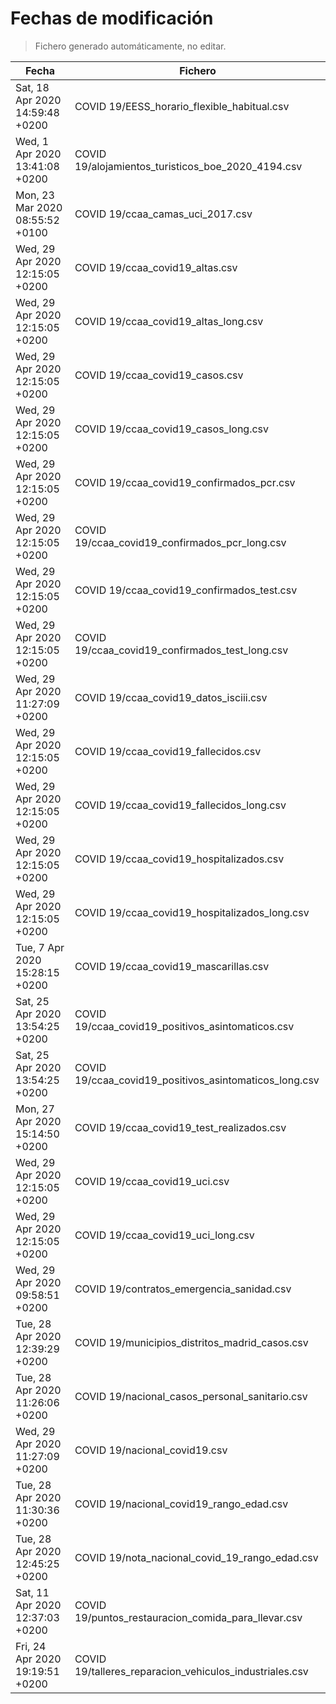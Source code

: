 # Fechas de modificación

> Fichero generado automáticamente, no editar.

| Fecha                           | Fichero                  |
|---------------------------------|--------------------------|
| Sat, 18 Apr 2020 14:59:48 +0200  | COVID 19/EESS_horario_flexible_habitual.csv |
| Wed, 1 Apr 2020 13:41:08 +0200  | COVID 19/alojamientos_turisticos_boe_2020_4194.csv |
| Mon, 23 Mar 2020 08:55:52 +0100  | COVID 19/ccaa_camas_uci_2017.csv |
| Wed, 29 Apr 2020 12:15:05 +0200  | COVID 19/ccaa_covid19_altas.csv |
| Wed, 29 Apr 2020 12:15:05 +0200  | COVID 19/ccaa_covid19_altas_long.csv |
| Wed, 29 Apr 2020 12:15:05 +0200  | COVID 19/ccaa_covid19_casos.csv |
| Wed, 29 Apr 2020 12:15:05 +0200  | COVID 19/ccaa_covid19_casos_long.csv |
| Wed, 29 Apr 2020 12:15:05 +0200  | COVID 19/ccaa_covid19_confirmados_pcr.csv |
| Wed, 29 Apr 2020 12:15:05 +0200  | COVID 19/ccaa_covid19_confirmados_pcr_long.csv |
| Wed, 29 Apr 2020 12:15:05 +0200  | COVID 19/ccaa_covid19_confirmados_test.csv |
| Wed, 29 Apr 2020 12:15:05 +0200  | COVID 19/ccaa_covid19_confirmados_test_long.csv |
| Wed, 29 Apr 2020 11:27:09 +0200  | COVID 19/ccaa_covid19_datos_isciii.csv |
| Wed, 29 Apr 2020 12:15:05 +0200  | COVID 19/ccaa_covid19_fallecidos.csv |
| Wed, 29 Apr 2020 12:15:05 +0200  | COVID 19/ccaa_covid19_fallecidos_long.csv |
| Wed, 29 Apr 2020 12:15:05 +0200  | COVID 19/ccaa_covid19_hospitalizados.csv |
| Wed, 29 Apr 2020 12:15:05 +0200  | COVID 19/ccaa_covid19_hospitalizados_long.csv |
| Tue, 7 Apr 2020 15:28:15 +0200  | COVID 19/ccaa_covid19_mascarillas.csv |
| Sat, 25 Apr 2020 13:54:25 +0200  | COVID 19/ccaa_covid19_positivos_asintomaticos.csv |
| Sat, 25 Apr 2020 13:54:25 +0200  | COVID 19/ccaa_covid19_positivos_asintomaticos_long.csv |
| Mon, 27 Apr 2020 15:14:50 +0200  | COVID 19/ccaa_covid19_test_realizados.csv |
| Wed, 29 Apr 2020 12:15:05 +0200  | COVID 19/ccaa_covid19_uci.csv |
| Wed, 29 Apr 2020 12:15:05 +0200  | COVID 19/ccaa_covid19_uci_long.csv |
| Wed, 29 Apr 2020 09:58:51 +0200  | COVID 19/contratos_emergencia_sanidad.csv |
| Tue, 28 Apr 2020 12:39:29 +0200  | COVID 19/municipios_distritos_madrid_casos.csv |
| Tue, 28 Apr 2020 11:26:06 +0200  | COVID 19/nacional_casos_personal_sanitario.csv |
| Wed, 29 Apr 2020 11:27:09 +0200  | COVID 19/nacional_covid19.csv |
| Tue, 28 Apr 2020 11:30:36 +0200  | COVID 19/nacional_covid19_rango_edad.csv |
| Tue, 28 Apr 2020 12:45:25 +0200  | COVID 19/nota_nacional_covid_19_rango_edad.csv |
| Sat, 11 Apr 2020 12:37:03 +0200  | COVID 19/puntos_restauracion_comida_para_llevar.csv |
| Fri, 24 Apr 2020 19:19:51 +0200  | COVID 19/talleres_reparacion_vehiculos_industriales.csv |
